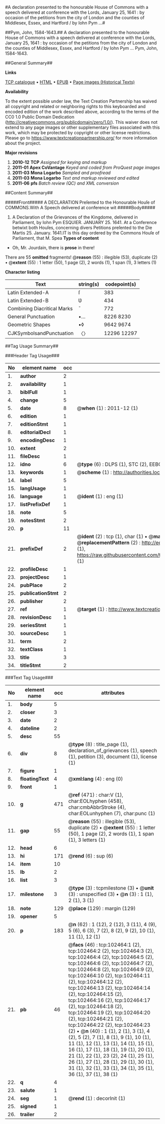 #A declaration presented to the honourable House of Commons with a speech delivered at conference with the Lords, January 25, 1641 : by occasion of the petitions from the city of London and the counties of Middlesex, Essex, and Hartford / by Iohn Pym ...#

##Pym, John, 1584-1643.##
A declaration presented to the honourable House of Commons with a speech delivered at conference with the Lords, January 25, 1641 : by occasion of the petitions from the city of London and the counties of Middlesex, Essex, and Hartford / by Iohn Pym ...
Pym, John, 1584-1643.

##General Summary##

**Links**

[TCP catalogue](http://www.ota.ox.ac.uk/tcp/)  • 
[HTML](http://tei.it.ox.ac.uk/tcp/Texts-HTML/free/A56/A56323.html)  • 
[EPUB](http://tei.it.ox.ac.uk/tcp/Texts-EPUB/free/A56/A56323.epub) • 
[Page images (Historical Texts)](https://historicaltexts.jisc.ac.uk/eebo-14513502e)

**Availability**

To the extent possible under law, the Text Creation Partnership has waived all copyright and related or neighboring rights to this keyboarded and encoded edition of the work described above, according to the terms of the CC0 1.0 Public Domain Dedication (http://creativecommons.org/publicdomain/zero/1.0/). This waiver does not extend to any page images or other supplementary files associated with this work, which may be protected by copyright or other license restrictions. Please go to https://www.textcreationpartnership.org/ for more information about the project.

**Major revisions**

1. __2010-12__ __TCP__ *Assigned for keying and markup*
1. __2011-01__ __Apex CoVantage__ *Keyed and coded from ProQuest page images*
1. __2011-03__ __Mona Logarbo__ *Sampled and proofread*
1. __2011-03__ __Mona Logarbo__ *Text and markup reviewed and edited*
1. __2011-06__ __pfs__ *Batch review (QC) and XML conversion*

##Content Summary##

#####Front#####
A DECLARATION Preſented to the Honourable Houſe of COMMONS.With A Speech delivered at conference wit
#####Body#####

1. A Declaration of the Grievances of the Kingdome, delivered in Parliament, by Iohn Pym ESQUIER.
JANUARY 25. 1641. At a Conference betwixt both Houſes, concerning divers Petitions preſented to the Die Martis 25. January. 1641.IT is this day ordered by the Commons Houſe of Parliament, that M. Spea
**Types of content**

  * Oh, Mr. Jourdain, there is **prose** in there!

There are 55 **omitted** fragments! 
 @__reason__ (55) : illegible (53), duplicate (2)  •  @__extent__ (55) : 1 letter (50), 1 page (2), 2 words (1), 1 span (1), 3 letters (1)

**Character listing**


|Text|string(s)|codepoint(s)|
|---|---|---|
|Latin Extended-A|ſ|383|
|Latin Extended-B|Ʋ|434|
|Combining             Diacritical Marks|̄|772|
|General Punctuation|•…|8226 8230|
|Geometric Shapes|▪◊|9642 9674|
|CJKSymbolsandPunctuation|〈〉|12296 12297|

##Tag Usage Summary##

###Header Tag Usage###

|No|element name|occ|attributes|
|---|---|---|---|
|1.|__author__|2||
|2.|__availability__|1||
|3.|__biblFull__|1||
|4.|__change__|5||
|5.|__date__|8| @__when__ (1) : 2011-12 (1)|
|6.|__edition__|1||
|7.|__editionStmt__|1||
|8.|__editorialDecl__|1||
|9.|__encodingDesc__|1||
|10.|__extent__|2||
|11.|__fileDesc__|1||
|12.|__idno__|6| @__type__ (6) : DLPS (1), STC (2), EEBO-CITATION (1), OCLC (1), VID (1)|
|13.|__keywords__|1| @__scheme__ (1) : http://authorities.loc.gov/ (1)|
|14.|__label__|5||
|15.|__langUsage__|1||
|16.|__language__|1| @__ident__ (1) : eng (1)|
|17.|__listPrefixDef__|1||
|18.|__note__|5||
|19.|__notesStmt__|2||
|20.|__p__|11||
|21.|__prefixDef__|2| @__ident__ (2) : tcp (1), char (1)  •  @__matchPattern__ (2) : ([0-9\-]+):([0-9IVX]+) (1), (.+) (1)  •  @__replacementPattern__ (2) : http://eebo.chadwyck.com/downloadtiff?vid=$1&page=$2 (1), https://raw.githubusercontent.com/textcreationpartnership/Texts/master/tcpchars.xml#$1 (1)|
|22.|__profileDesc__|1||
|23.|__projectDesc__|1||
|24.|__pubPlace__|2||
|25.|__publicationStmt__|2||
|26.|__publisher__|2||
|27.|__ref__|1| @__target__ (1) : http://www.textcreationpartnership.org/docs/. (1)|
|28.|__revisionDesc__|1||
|29.|__seriesStmt__|1||
|30.|__sourceDesc__|1||
|31.|__term__|2||
|32.|__textClass__|1||
|33.|__title__|3||
|34.|__titleStmt__|2||


###Text Tag Usage###

|No|element name|occ|attributes|
|---|---|---|---|
|1.|__body__|5||
|2.|__closer__|3||
|3.|__date__|2||
|4.|__dateline__|2||
|5.|__desc__|55||
|6.|__div__|8| @__type__ (8) : title_page (1), declaration_of_grievances (1), speech (1), petition (3), document (1), license (1)|
|7.|__figure__|1||
|8.|__floatingText__|4| @__xml:lang__ (4) : eng (0)|
|9.|__front__|1||
|10.|__g__|471| @__ref__ (471) : char:V (1), char:EOLhyphen (458), char:cmbAbbrStroke (4), char:EOLunhyphen (7), char:punc (1)|
|11.|__gap__|55| @__reason__ (55) : illegible (53), duplicate (2)  •  @__extent__ (55) : 1 letter (50), 1 page (2), 2 words (1), 1 span (1), 3 letters (1)|
|12.|__head__|6||
|13.|__hi__|171| @__rend__ (6) : sup (6)|
|14.|__item__|10||
|15.|__lb__|2||
|16.|__list__|3||
|17.|__milestone__|3| @__type__ (3) : tcpmilestone (3)  •  @__unit__ (3) : unspecified (3)  •  @__n__ (3) : 1 (1), 2 (1), 3 (1)|
|18.|__note__|129| @__place__ (129) : margin (129)|
|19.|__opener__|5||
|20.|__p__|183| @__n__ (62) : 1 (12), 2 (12), 3 (11), 4 (9), 5 (6), 6 (3), 7 (2), 8 (2), 9 (2), 10 (1), 11 (1), 12 (1)|
|21.|__pb__|46| @__facs__ (46) : tcp:102464:1 (2), tcp:102464:2 (2), tcp:102464:3 (2), tcp:102464:4 (2), tcp:102464:5 (2), tcp:102464:6 (2), tcp:102464:7 (2), tcp:102464:8 (2), tcp:102464:9 (2), tcp:102464:10 (2), tcp:102464:11 (2), tcp:102464:12 (2), tcp:102464:13 (2), tcp:102464:14 (2), tcp:102464:15 (2), tcp:102464:16 (2), tcp:102464:17 (2), tcp:102464:18 (2), tcp:102464:19 (2), tcp:102464:20 (2), tcp:102464:21 (2), tcp:102464:22 (2), tcp:102464:23 (2)  •  @__n__ (40) : 1 (1), 2 (1), 3 (1), 4 (2), 5 (2), 7 (1), 8 (1), 9 (1), 10 (1), 11 (1), 12 (1), 13 (1), 14 (1), 15 (1), 16 (1), 17 (1), 18 (1), 19 (1), 20 (1), 21 (1), 22 (1), 23 (2), 24 (1), 25 (1), 26 (1), 27 (1), 28 (1), 29 (1), 30 (1), 31 (1), 32 (1), 33 (1), 34 (1), 35 (1), 36 (1), 37 (1), 38 (1)|
|22.|__q__|4||
|23.|__salute__|1||
|24.|__seg__|1| @__rend__ (1) : decorInit (1)|
|25.|__signed__|1||
|26.|__trailer__|2||
